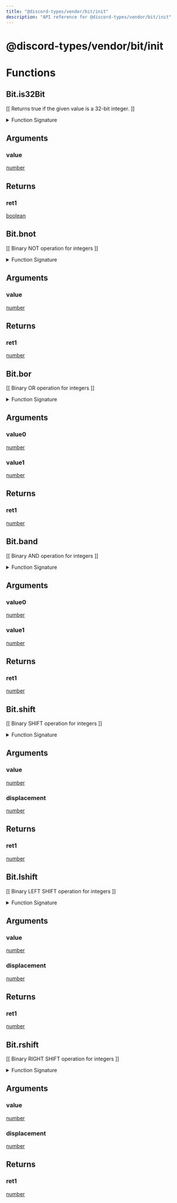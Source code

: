 ```yaml
---
title: "@discord-types/vendor/bit/init"
description: "API reference for @discord-types/vendor/bit/init"
---
```


<div id="@discord-types/vendor/bit/init"></div>

# @discord-types/vendor/bit/init

<div id="Functions"></div>

# Functions

<div id="Bit.is32Bit"></div>

## Bit.is32Bit

\[\[
    Returns true if the given value is a 32-bit integer.
\]\]

<details>
<summary>Function Signature</summary>

```luau
--[[
    Returns true if the given value is a 32-bit integer.
]]
function Bit.is32Bit(value: number) -> boolean end
```

</details>

<div id="Arguments"></div>

## Arguments

<div id="value"></div>

### value

[number](#number)

<div id="Returns"></div>

## Returns

<div id="ret1"></div>

### ret1

[boolean](#boolean)<div id="Bit.bnot"></div>

## Bit.bnot

\[\[
    Binary NOT operation for integers
\]\]

<details>
<summary>Function Signature</summary>

```luau
--[[
    Binary NOT operation for integers
]]
function Bit.bnot(value: number) -> number end
```

</details>

<div id="Arguments"></div>

## Arguments

<div id="value"></div>

### value

[number](#number)

<div id="Returns"></div>

## Returns

<div id="ret1"></div>

### ret1

[number](#number)<div id="Bit.bor"></div>

## Bit.bor

\[\[
    Binary OR operation for integers
\]\]

<details>
<summary>Function Signature</summary>

```luau
--[[
    Binary OR operation for integers
]]
function Bit.bor(value0: number, value1: number) -> number end
```

</details>

<div id="Arguments"></div>

## Arguments

<div id="value0"></div>

### value0

[number](#number)

<div id="value1"></div>

### value1

[number](#number)

<div id="Returns"></div>

## Returns

<div id="ret1"></div>

### ret1

[number](#number)<div id="Bit.band"></div>

## Bit.band

\[\[
    Binary AND operation for integers
\]\]

<details>
<summary>Function Signature</summary>

```luau
--[[
    Binary AND operation for integers
]]
function Bit.band(value0: number, value1: number) -> number end
```

</details>

<div id="Arguments"></div>

## Arguments

<div id="value0"></div>

### value0

[number](#number)

<div id="value1"></div>

### value1

[number](#number)

<div id="Returns"></div>

## Returns

<div id="ret1"></div>

### ret1

[number](#number)<div id="Bit.shift"></div>

## Bit.shift

\[\[
    Binary SHIFT operation for integers
\]\]

<details>
<summary>Function Signature</summary>

```luau
--[[
    Binary SHIFT operation for integers
]]
function Bit.shift(value: number, displacement: number) -> number end
```

</details>

<div id="Arguments"></div>

## Arguments

<div id="value"></div>

### value

[number](#number)

<div id="displacement"></div>

### displacement

[number](#number)

<div id="Returns"></div>

## Returns

<div id="ret1"></div>

### ret1

[number](#number)<div id="Bit.lshift"></div>

## Bit.lshift

\[\[
    Binary LEFT SHIFT operation for integers
\]\]

<details>
<summary>Function Signature</summary>

```luau
--[[
    Binary LEFT SHIFT operation for integers
]]
function Bit.lshift(value: number, displacement: number) -> number end
```

</details>

<div id="Arguments"></div>

## Arguments

<div id="value"></div>

### value

[number](#number)

<div id="displacement"></div>

### displacement

[number](#number)

<div id="Returns"></div>

## Returns

<div id="ret1"></div>

### ret1

[number](#number)<div id="Bit.rshift"></div>

## Bit.rshift

\[\[
    Binary RIGHT SHIFT operation for integers
\]\]

<details>
<summary>Function Signature</summary>

```luau
--[[
    Binary RIGHT SHIFT operation for integers
]]
function Bit.rshift(value: number, displacement: number) -> number end
```

</details>

<div id="Arguments"></div>

## Arguments

<div id="value"></div>

### value

[number](#number)

<div id="displacement"></div>

### displacement

[number](#number)

<div id="Returns"></div>

## Returns

<div id="ret1"></div>

### ret1

[number](#number)